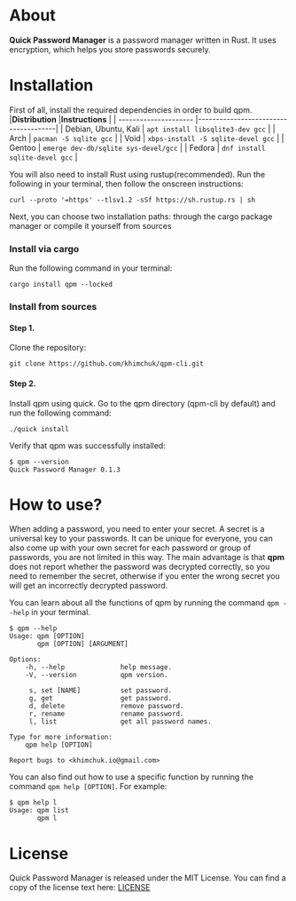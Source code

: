 # About
**Quick Password Manager** is a password manager written in Rust. It uses encryption, which helps you store passwords securely.



# Installation
First of all, install the required dependencies in order to build qpm.
|**Distribution**       |**Instructions**                      |
| --------------------- |--------------------------------------|
| Debian, Ubuntu, Kali  | `apt install libsqlite3-dev gcc`     |
| Arch                  | `pacman -S sqlite gcc`               |
| Void                  | `xbps-install -S sqlite-devel gcc`   |
| Gentoo                | `emerge dev-db/sqlite sys-devel/gcc` |
| Fedora                | `dnf install sqlite-devel gcc`       |

You will also need to install Rust using rustup(recommended). Run the following in your terminal, then follow the onscreen instructions:
```
curl --proto '=https' --tlsv1.2 -sSf https://sh.rustup.rs | sh
```

Next, you can choose two installation paths: through the cargo package manager or compile it yourself from sources


### Install via cargo
Run the following command in your terminal:
```
cargo install qpm --locked
```


### Install from sources
#### Step 1. 
Clone the repository:
```shell
git clone https://github.com/khimchuk/qpm-cli.git
```

#### Step 2. 
Install qpm using quick. Go to the qpm directory (qpm-cli by default) and run the following command:
```
./quick install
```



Verify that qpm was successfully installed:
```
$ qpm --version
Quick Password Manager 0.1.3
```



# How to use?
When adding a password, you need to enter your secret. A secret is a universal key to your passwords. It can be unique for everyone, you can also come up with your own secret for each password or group of passwords, you are not limited in this way. The main advantage is that **qpm** does not report whether the password was decrypted correctly, so you need to remember the secret, otherwise if you enter the wrong secret you will get an incorrectly decrypted password.

You can learn about all the functions of qpm by running the command `qpm --help` in your terminal.
```
$ qpm --help
Usage: qpm [OPTION]
       qpm [OPTION] [ARGUMENT]

Options:
    -h, --help              help message.
    -V, --version           qpm version.

     s, set [NAME]          set password. 
     g, get                 get password.
     d, delete              remove password.
     r, rename              rename password.
     l, list                get all password names.
     
Type for more information:
    qpm help [OPTION]

Report bugs to <khimchuk.io@gmail.com>
```

You can also find out how to use a specific function by running the command `qpm help [OPTION]`. For example:
```
$ qpm help l
Usage: qpm list
       qpm l
```



# License
Quick Password Manager is released under the MIT License. You can find a copy of the license text here: [LICENSE](../master/LICENSE)
